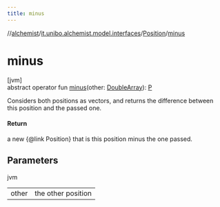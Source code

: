 ```yaml
---
title: minus
---
```

//[alchemist](../../../index.html)/[it.unibo.alchemist.model.interfaces](../index.html)/[Position](index.html)/[minus](minus.html)



# minus



[jvm]\
abstract operator fun [minus](minus.html)(other: [DoubleArray](https://kotlinlang.org/api/latest/jvm/stdlib/kotlin/-double-array/index.html)): [P](index.html)



Considers both positions as vectors, and returns the difference between this position and the passed one.



#### Return



a new {@link Position} that is this position minus the one passed.



## Parameters


jvm

| | |
|---|---|
| other | the other position |




